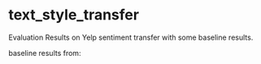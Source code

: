 # text_style_transfer
Evaluation Results on Yelp sentiment transfer with some baseline results.

baseline results from:
